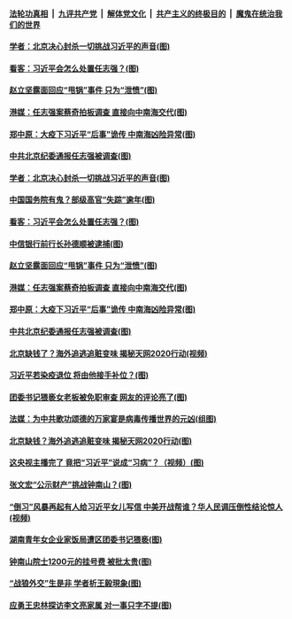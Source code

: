 

####  [法轮功真相](../../../../basic/blob/master/README.md?t=04091630) &nbsp;|&nbsp; [九评共产党](../../../../9ping.md/blob/master/README.md?t=04091630) &nbsp;|&nbsp; [解体党文化](../../../../jtdwh.md/blob/master/README.md?t=04091630)  &nbsp;|&nbsp; [共产主义的终极目的](../../../../gczydzjmd.md/blob/master/README.md?t=04091630) &nbsp;|&nbsp; [魔鬼在统治我们的世界](../../../../mgztzwmdsj.md/blob/master/README.md?t=04091630) 

#### [学者：北京决心封杀一切挑战习近平的声音(图)](../pages/p2/929137.md?t=04091630) 

#### [看客：习近平会怎么处置任志强？(图)](../pages/p2/929119.md?t=04091630) 

#### [赵立坚露面回应“甩锅”事件 只为“泄愤”(图)](../pages/p2/929053.md?t=04091630) 

#### [港媒：任志强案蔡奇拍板调查 直接向中南海交代(图)](../pages/p2/929032.md?t=04091630) 

#### [郑中原：大疫下习近平“后事”诡传 中南海凶险异常(图)](../pages/p2/928960.md?t=04091630) 

#### [中共北京纪委通报任志强被调查(图)](../pages/p2/928979.md?t=04091630) 

#### [学者：北京决心封杀一切挑战习近平的声音(图)](../pages/p2/929137.md?t=04091630) 

#### [中国国务院有鬼？部级高官“失踪”逾年(图)](../pages/p2/929132.md?t=04091630) 

#### [看客：习近平会怎么处置任志强？(图)](../pages/p2/929119.md?t=04091630) 

#### [中信银行前行长孙德顺被逮捕(图)](../pages/p2/929062.md?t=04091630) 

#### [赵立坚露面回应“甩锅”事件 只为“泄愤”(图)](../pages/p2/929053.md?t=04091630) 

#### [港媒：任志强案蔡奇拍板调查 直接向中南海交代(图)](../pages/p2/929032.md?t=04091630) 

#### [郑中原：大疫下习近平“后事”诡传 中南海凶险异常(图)](../pages/p2/928960.md?t=04091630) 

#### [中共北京纪委通报任志强被调查(图)](../pages/p2/928979.md?t=04091630) 

#### [北京缺钱了？海外追逃追赃变味 揭秘天网2020行动(视频)](../pages/p2/928974.md?t=04091630) 

#### [习近平若染疫退位 将由他接手补位？(图)](../pages/p2/928939.md?t=04091630) 

#### [团委书记猥亵女老板被免职审查 网友的评论亮了(图)](../pages/p2/928934.md?t=04091630) 

#### [法媒：为中共歌功颂德的万家宴是病毒传播世界的元凶(组图)](../pages/p2/928919.md?t=04091630) 

#### [北京缺钱？海外追逃追赃变味 揭秘天网2020行动(图)](../pages/p2/928901.md?t=04091630) 

#### [这央视主播完了 竟把“习近平”说成“习病”？（视频）(图)](../pages/p2/928888.md?t=04091630) 

#### [张文宏“公示财产”挑战钟南山？(图)](../pages/p2/928835.md?t=04091630) 

#### [“倒习”风暴再起有人给习近平女儿写信 中美开战帮谁？华人民调压倒性结论惊人(视频)](../pages/p2/928843.md?t=04091630) 

#### [湖南青年女企业家饭局遭区团委书记猥亵(图)](../pages/p2/928824.md?t=04091630) 

#### [钟南山院士1200元的挂号费 被批太贵(图)](../pages/p2/928791.md?t=04091630) 

#### [“战狼外交”生是非 学者析王毅現象(图)](../pages/p2/928789.md?t=04091630) 

#### [应勇王忠林探访李文亮家属 对一事只字不提(图)](../pages/p2/928778.md?t=04091630) 


